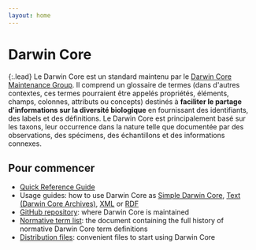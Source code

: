 ```yaml
---
layout: home
---
```


# Darwin Core

{:.lead}
Le Darwin Core est un standard maintenu par le [Darwin Core Maintenance Group](https://www.tdwg.org/standards/dwc/#maintenance-group). Il comprend un glossaire de termes (dans d'autres contextes, ces termes pourraient être appelés propriétés, éléments, champs, colonnes, attributs ou concepts) destinés à **faciliter le partage d'informations sur la diversité biologique** en fournissant des identifiants, des labels et des définitions. Le Darwin Core est principalement basé sur les taxons, leur occurrence dans la nature telle que documentée par des observations, des spécimens, des échantillons et des informations connexes.

## Pour commencer

- [Quick Reference Guide](terms/)
- Usage guides: how to use Darwin Core as [Simple Darwin Core](simple/), [Text (Darwin Core Archives)](text/), [XML](xml/) or [RDF](rdf/)
- [GitHub repository](https://github.com/tdwg/dwc): where Darwin Core is maintained
- [Normative term list](list/): the document containing the full history of normative Darwin Core term definitions
- [Distribution files](https://github.com/tdwg/dwc/tree/master/dist): convenient files to start using Darwin Core
